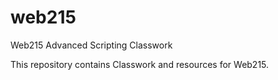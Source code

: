 web215
======

Web215 Advanced Scripting Classwork

This repository contains Classwork and resources for Web215.

